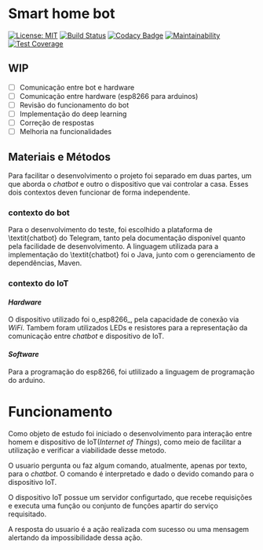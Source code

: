 # Smart home bot

[![License: MIT](https://img.shields.io/badge/License-MIT-yellow.svg)](https://opensource.org/licenses/MIT)
[![Build Status](https://travis-ci.org/alexNeto/smart-home-bot.svg?branch=master)](https://travis-ci.org/alexNeto/smart-home-bot)
[![Codacy Badge](https://api.codacy.com/project/badge/Grade/24ec6c739bfc405ead8973438883f4a3)](https://www.codacy.com/app/alexNeto/smart-home-bot?utm_source=github.com&amp;utm_medium=referral&amp;utm_content=alexNeto/smart-home-bot&amp;utm_campaign=Badge_Grade)
[![Maintainability](https://api.codeclimate.com/v1/badges/14f8fbc90ea509f00f63/maintainability)](https://codeclimate.com/github/alexNeto/smart-home-bot/maintainability)
[![Test Coverage](https://api.codeclimate.com/v1/badges/14f8fbc90ea509f00f63/test_coverage)](https://codeclimate.com/github/alexNeto/smart-home-bot/test_coverage)

## WIP
  - [ ] Comunicação entre bot e hardware
  - [ ] Comunicação entre hardware (esp8266 para arduinos)
  - [ ] Revisão do funcionamento do bot
  - [ ] Implementação do deep learning
  - [ ] Correção de respostas
  - [ ] Melhoria na funcionalidades

## Materiais e Métodos

Para facilitar o desenvolvimento o projeto foi separado em duas partes, um que aborda o  _chatbot_ e outro o dispositivo que vai controlar a casa.
Esses dois contextos deven funcionar de forma independente.

### contexto do bot
Para o desenvolvimento do teste, foi escolhido a plataforma de \textit{chatbot} do Telegram, tanto pela documentação disponível quanto pela facilidade de desenvolvimento. A linguagem utilizada para a implementação do \textit{chatbot} foi o Java, junto com o gerenciamento de dependências, Maven.

### contexto do IoT
#### _Hardware_
O dispositivo utilizado foi o_esp8266_, pela capacidade de conexão via _WiFi_. Tambem foram utilizados LEDs e resistores para a representação da comunicação entre _chatbot_ e dispositivo de IoT.

#### _Software_
Para a programação do esp8266, foi utlilizado a linguagem de programação do arduino.

# Funcionamento
Como objeto de estudo foi iniciado o desenvolvimento para interação entre homem e dispositivo de IoT(_Internet of Things_), como meio de facilitar a utilização e verificar a viabilidade desse metodo.


O usuario pergunta ou faz algum comando, atualmente, apenas por texto, para o _chatbot_. O comando é interpretado e dado o devido comando para o dispositivo IoT.


O dispositivo IoT possue um servidor configurtado, que recebe requisições e executa uma função ou conjunto de funções apartir do serviço requisitado.


A resposta do usuario é a ação realizada com sucesso ou uma mensagem alertando da impossibilidade dessa ação.

